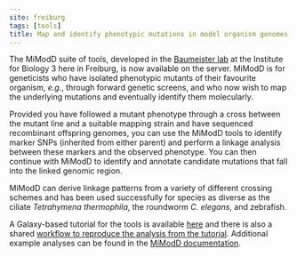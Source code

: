 ```yaml
---
site: freiburg
tags: [tools]
title: Map and identify phenotypic mutations in model organism genomes
---
```


The MiModD suite of tools, developed in the
[Baumeister lab](https://celegans.de/mimodd/) at the Institute for Biology 3
here in Freiburg, is now available on the server.
MiModD is for geneticists who have isolated phenotypic mutants of their
favourite organism, *e.g.*, through forward genetic screens, and who now wish
to map the underlying mutations and eventually identify them molecularly.

Provided you have followed a mutant phenotype through a cross between the
mutant line and a suitable mapping strain and have sequenced recombinant
offspring genomes, you can use the MiModD tools to identify marker SNPs
(inherited from either parent) and perform a linkage analysis between these
markers and the observed phenotype. You can then continue with MiModD to
identify and annotate candidate mutations that fall into the linked genomic
region.

MiModD can derive linkage patterns from a variety of different crossing
schemes and has been used successfully for species as diverse as the ciliate
*Tetrahymena thermophila*, the roundworm *C. elegans*, and zebrafish.

A Galaxy-based tutorial for the tools is available
[here](http://galaxyproject.github.io/training-material/topics/variant-analysis/tutorials/mapping-by-sequencing/tutorial.html) and there is also a shared
[workflow to reproduce the analysis from the tutorial](https://usegalaxy.eu/u/wolfgang-maier/w/identify-phenotypic-mutation-in-arabidopsis).
Additional example analyses can be found in the
[MiModD documentation](http://mimodd.readthedocs.io/en/default/tutorial.html).
